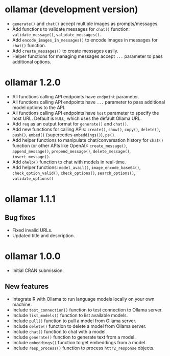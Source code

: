 # ollamar (development version)

- `generate()` and `chat()` accept multiple images as prompts/messages.
- Add functions to validate messages for `chat()` function: `validate_message()`, `validate_messages()`.
- Add `encode_images_in_messages()` to encode images in messages for `chat()` function.
- Add `create_messages()` to create messages easily.
- Helper functions for managing messages accept `...` parameter to pass additional options.

# ollamar 1.2.0

- All functions calling API endpoints have `endpoint` parameter.
- All functions calling API endpoints have `...` parameter to pass additional model options to the API.
- All functions calling API endpoints have `host` parameter to specify the host URL. Default is `NULL`, which uses the default Ollama URL.
- Add `req` as an output format for `generate()` and `chat()`.
- Add new functions for calling APIs: `create()`, `show()`, `copy()`, `delete()`, `push()`, `embed()` (supercedes `embeddings()`), `ps()`.
- Add helper functions to manipulate chat/conversation history for `chat()` function (or other APIs like OpenAI): `create_message()`, `append_message()`, `prepend_message()`, `delete_message()`, `insert_message()`.
- Add `ohelp()` function to chat with models in real-time.
- Add helper functions: `model_avail()`, `image_encode_base64()`, `check_option_valid()`, `check_options()`, `search_options()`, `validate_options()`

# ollamar 1.1.1

## Bug fixes

- Fixed invalid URLs. 
- Updated title and description. 

# ollamar 1.0.0

* Initial CRAN submission.

## New features

- Integrate R with Ollama to run language models locally on your own machine. 
- Include `test_connection()` function to test connection to Ollama server.
- Include `list_models()` function to list available models.
- Include `pull()` function to pull a model from Ollama server.
- Include `delete()` function to delete a model from Ollama server.
- Include `chat()` function to chat with a model.
- Include `generate()` function to generate text from a model.
- Include `embeddings()` function to get embeddings from a model.
- Include `resp_process()` function to process `httr2_response` objects.

